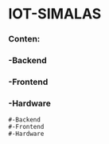 # IOT-SIMALAS
<h3 align="left">Conten:</h3>
<h3 align="left">-Backend</h3>
<h3 align="left">-Frontend</h3>
<h3 align="left">-Hardware</h3>

    #-Backend
    #-Frontend
    #-Hardware

